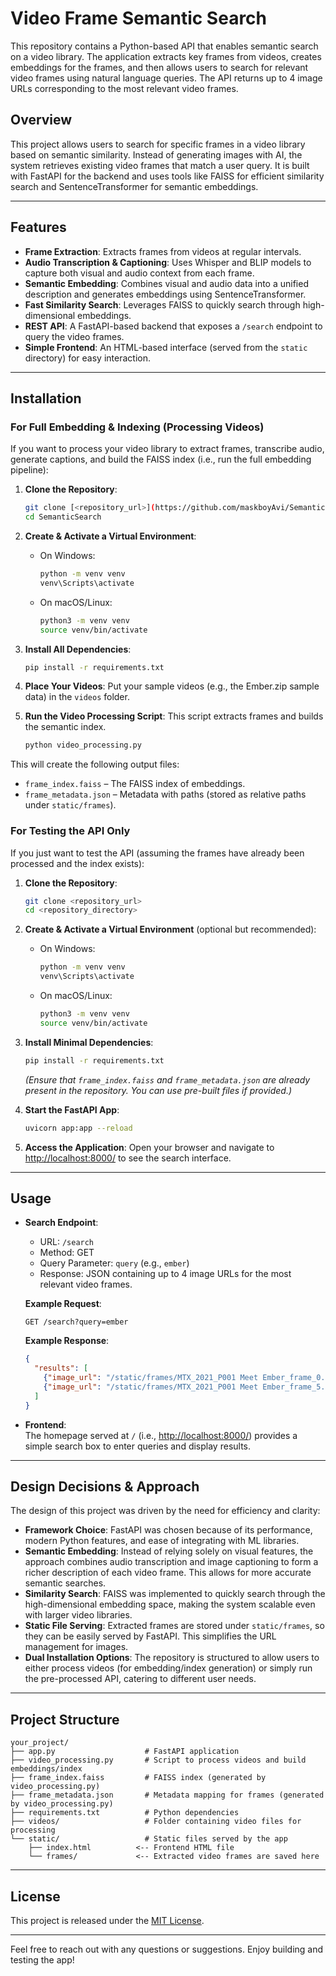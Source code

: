 # Video Frame Semantic Search

This repository contains a Python-based API that enables semantic search on a video library. The application extracts key frames from videos, creates embeddings for the frames, and then allows users to search for relevant video frames using natural language queries. The API returns up to 4 image URLs corresponding to the most relevant video frames.

## Overview

This project allows users to search for specific frames in a video library based on semantic similarity. Instead of generating images with AI, the system retrieves existing video frames that match a user query. It is built with FastAPI for the backend and uses tools like FAISS for efficient similarity search and SentenceTransformer for semantic embeddings.

---

## Features

- **Frame Extraction**: Extracts frames from videos at regular intervals.
- **Audio Transcription & Captioning**: Uses Whisper and BLIP models to capture both visual and audio context from each frame.
- **Semantic Embedding**: Combines visual and audio data into a unified description and generates embeddings using SentenceTransformer.
- **Fast Similarity Search**: Leverages FAISS to quickly search through high-dimensional embeddings.
- **REST API**: A FastAPI-based backend that exposes a `/search` endpoint to query the video frames.
- **Simple Frontend**: An HTML-based interface (served from the `static` directory) for easy interaction.

---

## Installation

### For Full Embedding & Indexing (Processing Videos)

If you want to process your video library to extract frames, transcribe audio, generate captions, and build the FAISS index (i.e., run the full embedding pipeline):

1. **Clone the Repository**:
   ```bash
   git clone [<repository_url>](https://github.com/maskboyAvi/SemanticSearch.git)
   cd SemanticSearch
   ```

2. **Create & Activate a Virtual Environment**:
   - On Windows:
     ```bash
     python -m venv venv
     venv\Scripts\activate
     ```
   - On macOS/Linux:
     ```bash
     python3 -m venv venv
     source venv/bin/activate
     ```

3. **Install All Dependencies**:
   ```bash
   pip install -r requirements.txt
   ```

4. **Place Your Videos**:
   Put your sample videos (e.g., the Ember.zip sample data) in the `videos` folder.

5. **Run the Video Processing Script**:
   This script extracts frames and builds the semantic index.
   ```bash
   python video_processing.py
   ```

This will create the following output files:
- `frame_index.faiss` – The FAISS index of embeddings.
- `frame_metadata.json` – Metadata with paths (stored as relative paths under `static/frames`).

### For Testing the API Only

If you just want to test the API (assuming the frames have already been processed and the index exists):

1. **Clone the Repository**:
   ```bash
   git clone <repository_url>
   cd <repository_directory>
   ```

2. **Create & Activate a Virtual Environment** (optional but recommended):
   - On Windows:
     ```bash
     python -m venv venv
     venv\Scripts\activate
     ```
   - On macOS/Linux:
     ```bash
     python3 -m venv venv
     source venv/bin/activate
     ```

3. **Install Minimal Dependencies**:
   ```bash
   pip install -r requirements.txt
   ```
   *(Ensure that `frame_index.faiss` and `frame_metadata.json` are already present in the repository. You can use pre-built files if provided.)*

4. **Start the FastAPI App**:
   ```bash
   uvicorn app:app --reload
   ```

5. **Access the Application**:
   Open your browser and navigate to [http://localhost:8000/](http://localhost:8000/) to see the search interface.

---

## Usage

- **Search Endpoint**:  
  - URL: `/search`
  - Method: GET
  - Query Parameter: `query` (e.g., `ember`)
  - Response: JSON containing up to 4 image URLs for the most relevant video frames.
  
  **Example Request**:
  ```
  GET /search?query=ember
  ```

  **Example Response**:
  ```json
  {
    "results": [
      {"image_url": "/static/frames/MTX_2021_P001 Meet Ember_frame_0.jpg"},
      {"image_url": "/static/frames/MTX_2021_P001 Meet Ember_frame_5.jpg"}
    ]
  }
  ```

- **Frontend**:  
  The homepage served at `/` (i.e., [http://localhost:8000/](http://localhost:8000/)) provides a simple search box to enter queries and display results.

---

## Design Decisions & Approach

The design of this project was driven by the need for efficiency and clarity:

- **Framework Choice**: FastAPI was chosen because of its performance, modern Python features, and ease of integrating with ML libraries.
- **Semantic Embedding**: Instead of relying solely on visual features, the approach combines audio transcription and image captioning to form a richer description of each video frame. This allows for more accurate semantic searches.
- **Similarity Search**: FAISS was implemented to quickly search through the high-dimensional embedding space, making the system scalable even with larger video libraries.
- **Static File Serving**: Extracted frames are stored under `static/frames`, so they can be easily served by FastAPI. This simplifies the URL management for images.
- **Dual Installation Options**: The repository is structured to allow users to either process videos (for embedding/index generation) or simply run the pre-processed API, catering to different user needs.

---

## Project Structure

```
your_project/
├── app.py                    # FastAPI application
├── video_processing.py       # Script to process videos and build embeddings/index
├── frame_index.faiss         # FAISS index (generated by video_processing.py)
├── frame_metadata.json       # Metadata mapping for frames (generated by video_processing.py)
├── requirements.txt          # Python dependencies
├── videos/                   # Folder containing video files for processing
└── static/                   # Static files served by the app
    ├── index.html          <-- Frontend HTML file
    └── frames/             <-- Extracted video frames are saved here
```

---

## License

This project is released under the [MIT License](LICENSE).

---

Feel free to reach out with any questions or suggestions. Enjoy building and testing the app!
